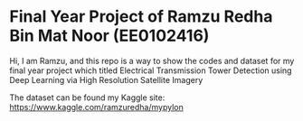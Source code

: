 # Final Year Project of Ramzu Redha Bin Mat Noor (EE0102416)

Hi, I am Ramzu, and this repo is a way to show the codes and dataset for my final year project which titled Electrical Transmission Tower Detection using Deep Learning via High Resolution Satellite Imagery

The dataset can be found my Kaggle site: https://www.kaggle.com/ramzuredha/mypylon
